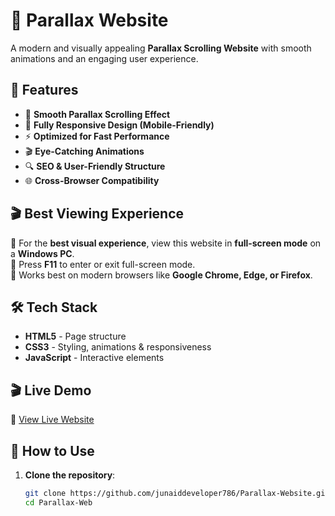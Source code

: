 # 🌟 Parallax Website

A modern and visually appealing **Parallax Scrolling Website** with smooth animations and an engaging user experience.

## 🚀 Features
- 🎨 **Smooth Parallax Scrolling Effect**
- 📱 **Fully Responsive Design (Mobile-Friendly)**
- ⚡ **Optimized for Fast Performance**
- 🎬 **Eye-Catching Animations**
- 🔍 **SEO & User-Friendly Structure**
- 🌐 **Cross-Browser Compatibility**

## 🎬 Best Viewing Experience  
🔹 For the **best visual experience**, view this website in **full-screen mode** on a **Windows PC**.  
🔹 Press **F11** to enter or exit full-screen mode.  
🔹 Works best on modern browsers like **Google Chrome, Edge, or Firefox**.  

## 🛠 Tech Stack
- **HTML5** - Page structure  
- **CSS3** - Styling, animations & responsiveness  
- **JavaScript** - Interactive elements  

## 🎬 Live Demo
🔗 [View Live Website](https://junaiddeveloper786.github.io/Parallax-Website/)

## 🚀 How to Use
1. **Clone the repository**:
   ```bash
   git clone https://github.com/junaiddeveloper786/Parallax-Website.git
   cd Parallax-Web
